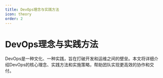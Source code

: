 ```yaml
---
title: DevOps理念与实践方法
icon: theory
order: 2
---
```


# DevOps理念与实践方法

DevOps是一种文化、一种实践，旨在打破开发和运维之间的壁垒。本文将详细介绍DevOps的核心理念、实践方法和实施策略，帮助团队实现更高效的协作和交付。
